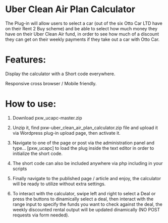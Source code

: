 # Uber Clean Air Plan Calculator

The Plug-in will allow users to select a car (out of the six Otto Car LTD have on their Rent 2 Buy scheme) and be able to select how much money they have on their Uber Clean Air fund, in order to see how much of a discount they can get on their weekly payments if they take out a car with Otto Car.
		
# Features:

Display the calculator with a Short code everywhere.

Responsive cross browser / Mobile friendly.

# How to use:

1) Download pxw_ucapc-master.zip

2) Unzip it, find pxw-uber_clean_air_plan_calculator.zip file and upload it via Wordpress plug-in upload page, then activate it.
   
3) Navigate to one of the page or post via the administration panel and type... [pxw_ucapc] to load the plug inside the text editor in order to initialize the short code. 

4) The short code can also be included anywhere via php including <?php echo do_shortcode('[pxw_ucapc]'); ?> in your scripts

5) Finally navigate to the published page / article and enjoy, the calculator will be ready to utilize without extra settings.

6) To interact with the calculator, swipe left and right to select a Deal or press the buttons to dinamically select a deal, then interact with the range input to specify the funds you want to check against the deal, the weekly discounted rental output will be updated dinamically (NO POST requests via form needed).

